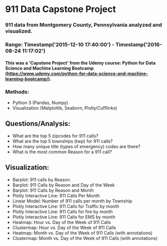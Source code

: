 # 911 Data Capstone Project
### 911 data from Montgomery County, Pennsylvania analyzed and visualized.
### Range: Timestamp('2015-12-10 17:40:00') - Timestamp('2016-08-24 11:17:02')
#### This was a 'Capstone Project' from the Udemy course: Python for Data Science and Machine Learning Bootcamp (https://www.udemy.com/python-for-data-science-and-machine-learning-bootcamp/). 
### Methods:
 - Python 3 (Pandas, Numpy)
 - Visualization (Matplotlib, Seaborn, Plotly/Cufflinks)
 
 ## Questions/Analysis:
 - What are the top 5 zipcodes for 911 calls?
 - What are the top 5 townships (twp) for 911 calls? 
 - How many unique title (types of emergency) codes are there?
 - What is the most common Reason for a 911 call?
 ## Visualization:
 - Barplot: 911 calls by Reason. 
 - Barplot: 911 Calls by Reason and Day of the Week
 - Barplot: 911 Calls by Reason and Month
 - Plotly Interactive Line: 911 Calls Per Month
 - Linear Model: Number of 911 calls per month by Township
 - Plotly Interactive Line: 911 Calls for Traffic by month
 - Plotly Interactive Line: 911 Calls for fire by month
 - Plotly Interactive Line: 911 Calls for EMS by month
 - Heatmap: Hour vs. Day of the Week of 911 Calls 
 - Clustermap: Hour vs. Day of the Week of 911 Calls 
 - Heatmap: Month vs. Day of the Week of 911 Calls (with annotations)
 - Clustermap: Month vs. Day of the Week of 911 Calls (with annotations)
 
 

